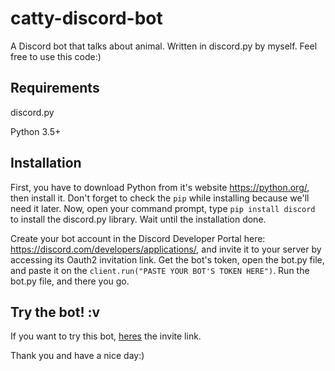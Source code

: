 # catty-discord-bot
A Discord bot that talks about animal. Written in discord.py by myself. Feel free to use this code:)

## Requirements
discord.py

Python 3.5+

## Installation
First, you have to download Python from it's website https://python.org/, then install it. Don't forget to check the `pip` while installing because we'll need it later.
Now, open your command prompt, type `pip install discord` to install the discord.py library. Wait until the installation done.

Create your bot account in the Discord Developer Portal here: https://discord.com/developers/applications/, and invite it to your server by accessing its Oauth2 invitation link.
Get the bot's token, open the bot.py file, and paste it on the `client.run("PASTE YOUR BOT'S TOKEN HERE")`.
Run the bot.py file, and there you go.

## Try the bot! :v
If you want to try this bot, [heres](https://discord.com/api/oauth2/authorize?client_id=825761756252733531&permissions=84992&scope=bot) the invite link.

Thank you and have a nice day:)
